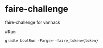 # faire-challenge
faire-challenge for vanhack

#Run
```
gradle bootRun -Pargs=--faire_token={token}

